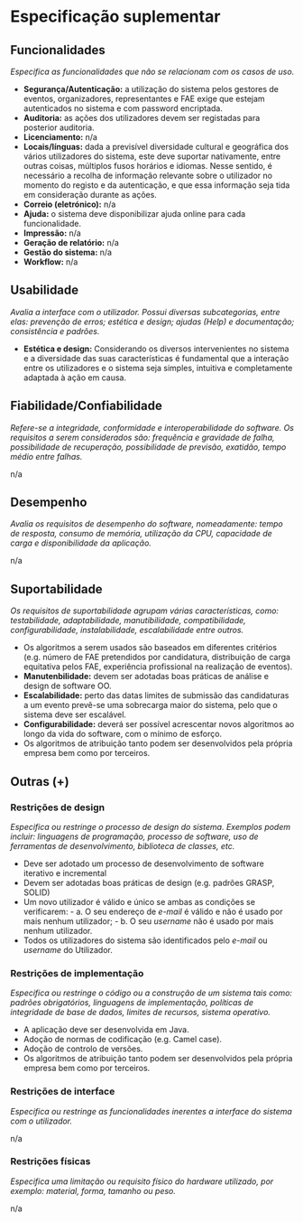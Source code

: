 # Especificação suplementar

## Funcionalidades

*Especifica as funcionalidades que não se relacionam com os casos de uso.*

* __Segurança/Autenticação:__ a utilização do sistema pelos gestores de eventos, organizadores, representantes e FAE exige que estejam autenticados no sistema e com password encriptada.
* __Auditoria:__ as ações dos utilizadores devem ser registadas para posterior auditoria.
* __Licenciamento:__ n/a
* __Locais/línguas:__ dada a previsível diversidade cultural e geográfica dos vários utilizadores do sistema, este deve suportar nativamente, entre outras coisas, múltiplos fusos horários e idiomas. Nesse sentido, é necessário a recolha de informação relevante sobre o utilizador no momento do registo e da autenticação, e que essa informação seja tida em consideração durante as ações.
* __Correio (eletrónico):__ n/a
* __Ajuda:__ o sistema deve disponibilizar ajuda online para cada funcionalidade.
* __Impressão:__ n/a
* __Geração de relatório:__ n/a
* __Gestão do sistema:__ n/a
* __Workflow:__ n/a

## Usabilidade

*Avalia a interface com o utilizador. Possui diversas subcategorias, entre elas: prevenção de erros; estética e design; ajudas (Help) e documentação; consistência e padrões.*

* __Estética e design:__ Considerando os diversos intervenientes no sistema e a diversidade das suas características é fundamental que a interação entre os utilizadores e o sistema seja simples, intuitiva e completamente adaptada à ação em causa.

## Fiabilidade/Confiabilidade

*Refere-se a integridade, conformidade e interoperabilidade do software. Os requisitos a serem considerados são: frequência e gravidade de falha, possibilidade de recuperação, possibilidade de previsão, exatidão, tempo médio entre falhas.*

n/a

## Desempenho

*Avalia os requisitos de desempenho do software, nomeadamente: tempo de resposta, consumo de memória, utilização da CPU, capacidade de carga e disponibilidade da aplicação.*

n/a

## Suportabilidade

*Os requisitos de suportabilidade agrupam várias características, como: testabilidade, adaptabilidade, manutibilidade, compatibilidade, configurabilidade, instalabilidade, escalabilidade entre outros.*

* Os algoritmos a serem usados são baseados em diferentes critérios (e.g. número de FAE pretendidos por candidatura, distribuição de carga equitativa pelos FAE, experiência profissional na realização de eventos).
* __Manutenbilidade:__ devem ser adotadas boas práticas de análise e design de software OO.
* __Escalabilidade:__ perto das datas limites de submissão das candidaturas a um evento prevê-se uma sobrecarga maior do sistema, pelo que o sistema deve ser escalável.
* __Configurabilidade:__ deverá ser possível acrescentar novos algoritmos ao longo da vida do software, com o mínimo de esforço.
* Os algoritmos de atribuição tanto podem ser desenvolvidos pela própria empresa bem como por terceiros.

## Outras (+)
### Restrições de design

*Especifica ou restringe o processo de design do sistema. Exemplos podem incluir: linguagens de programação, processo de software, uso de ferramentas de desenvolvimento, biblioteca de classes, etc.*

* Deve ser adotado um processo de desenvolvimento de software iterativo e incremental
* Devem ser adotadas boas práticas de design (e.g. padrões GRASP, SOLID)
* Um novo utilizador é válido e único se ambas as condições se verificarem:
       - a. O seu endereço de _e-mail_ é válido e não é usado por mais nenhum utilizador;
       - b. O seu _username_ não é usado por mais nenhum utilizador.
* Todos os utilizadores do sistema são identificados pelo _e-mail_ ou _username_ do Utilizador.

### Restrições de implementação

*Especifica ou restringe o código ou a construção de um sistema tais como: padrões obrigatórios, linguagens de implementação, políticas de integridade de base de dados, limites de recursos, sistema operativo.*

* A aplicação deve ser desenvolvida em Java.
* Adoção de normas de codificação (e.g. Camel case).
* Adoção de controlo de versões.
* Os algoritmos de atribuição tanto podem ser desenvolvidos pela própria empresa bem como por terceiros.

### Restrições de interface

*Especifica ou restringe as funcionalidades inerentes a interface do sistema com o utilizador.*

n/a

### Restrições físicas

*Especifica uma limitação ou requisito físico do hardware utilizado, por exemplo: material, forma, tamanho ou peso.*

n/a
